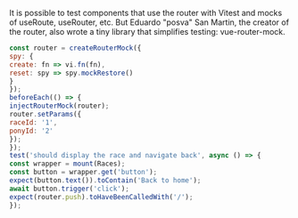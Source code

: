 It is possible to test components that use the router with Vitest and mocks of useRoute, useRouter,
etc. But Eduardo "posva" San Martin, the creator of the router, also wrote a tiny library that
simplifies testing: vue-router-mock.

```js
const router = createRouterMock({
spy: {
create: fn => vi.fn(fn),
reset: spy => spy.mockRestore()
}
});
beforeEach(() => {
injectRouterMock(router);
router.setParams({
raceId: '1',
ponyId: '2'
});
});
test('should display the race and navigate back', async () => {
const wrapper = mount(Races);
const button = wrapper.get('button');
expect(button.text()).toContain('Back to home');
await button.trigger('click');
expect(router.push).toHaveBeenCalledWith('/');
});
```

